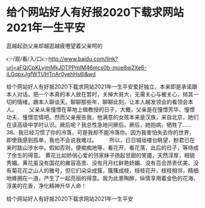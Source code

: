 # 给个网站好人有好报2020下载求网站2021年一生平安
逛越起劲父亲却越逛越疲倦望着父亲呵的

👉/观/看/入/口👉http://www.baidu.com/link?url=aFQjCpKLyjmMkJDTPPmIM46mcs0b-moe8w2Xe6-iLGqpxJgfWTUHTnAr0yehHs6i&wd

给个网站好人有好报2020下载求网站2021年一生平安爱好独立，本来即是承诺跟本人对话。把一个本真的本人放在暂时，关掉大哥大，无需关心与被关心，倾其一切的情绪，跟本人聊谈天。聊聊那些年，聊聊此刻，让本人越发领会的看领会本人。
　　父亲从来憧憬在草地上做教授的日子，大概，父亲是在憧憬芳华、憧憬功夫、憧憬恋情吧。然而父亲报告我，他满意的女孩本来是汉族，来自北京，她们在读高级中学时认识。厥后呢？我总性急地问厥后。厥后，她抱病，牺牲了……
		38、我已经习惯了你的冷落，可是我却不能冷落你。因为我害怕失去你的世界，即使我感到孤单，我也不会说我难过。
　　所以，日日城垣楼台眺望，盼君已在来时跋山涉水中。假如否则，便痴痴地等，看花开，看花落，此后的日子，等待成了余生的得意。
黄花比如娇俏心爱的邻家妹子扬起甘甜的笑靥，天然淳厚，相貌秀媚。黄花虽没有国花的雍容高贵、没有月月红鲜艳娇媚、没有百合昂贵优美、没有菊花花之山人的雅号，但它们朵朵成簇，簇簇成枝，枝枝花开，枝枝相邻，精细地蜂拥在一道，产生了一起亮丽的得意。我为此景陶醉，纵情享用着金色的花海、淳美的花香，净化精神升华人命！

给个网站好人有好报2020下载求网站2021年一生平安
